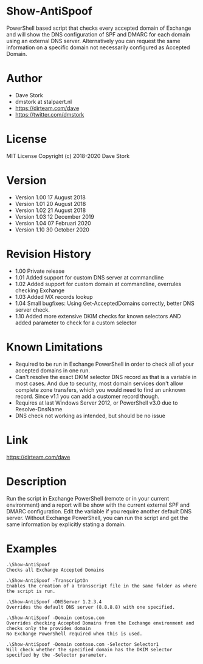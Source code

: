 # Show-AntiSpoof
PowerShell based script that checks every accepted domain of Exchange and will show the DNS configuration of SPF and DMARC for each domain using an external DNS server. Alternatively you can request the same information on a specific domain not necessarily configured as Accepted Domain.

# Author
- Dave Stork
- dmstork at stalpaert.nl
- https://dirteam.com/dave
- https://twitter.com/dmstork

# License
MIT License Copyright (c) 2018-2020 Dave Stork

# Version
- Version 1.00    17 August 2018
- Version 1.01    20 August 2018
- Version 1.02    21 August 2018
- Version 1.03    12 December 2019
- Version 1.04    07 Februari 2020
- Version 1.10    30 October 2020

# Revision History
- 1.00    Private release
- 1.01    Added support for custom DNS server at commandline
- 1.02    Added support for custom domain at commandline, overrules checking Exchange
- 1.03    Added MX records lookup
- 1.04    Small bugfixes: Using Get-AcceptedDomains correctly, better DNS server check.
- 1.10    Added more extensive DKIM checks for known selectors AND added parameter to check for a custom selector

# Known Limitations
- Required to be run in Exchange PowerShell in order to check all of your accepted domains in one run.
- Can't resolve the exact DKIM selector DNS record as that is a variable in most cases. 
  And due to security, most domain services don't allow complete zone transfers, 
  which you would need to find an unknown record. Since v1.1 you can add a customer record though.
- Requires at last Windows Server 2012, or PowerShell v3.0 due to Resolve-DnsName
- DNS check not working as intended, but should be no issue

# Link
https://dirteam.com/dave

# Description
Run the script in Exchange PowerShell (remote or in your current environment) and a report will be show with the current external SPF 
and DMARC configuration. Edit the variable if you require another default DNS server. Without Exchange PowerShell, you can run the script and get the same information by explicitly stating a domain.

# Examples
    .\Show-AntiSpoof
    Checks all Exchange Accepted Domains 

    .\Show-AntiSpoof -TranscriptOn 
    Enables the creation of a transscript file in the same folder as where the script is run.

    .\Show-AntiSpoof -DNSServer 1.2.3.4
    Overrides the default DNS server (8.8.8.8) with one specified.
    
    .\Show-AntiSpoof -Domain contoso.com
    Overrides checking Accepted Domains from the Exchange environment and checks only the provides domain
    No Exchange PowerShell required when this is used.

    .\Show-AntiSpoof -Domain contoso.com -Selector Selector1
    Will check whether the specified domain has the DKIM selector specified by the -Selector parameter.
    